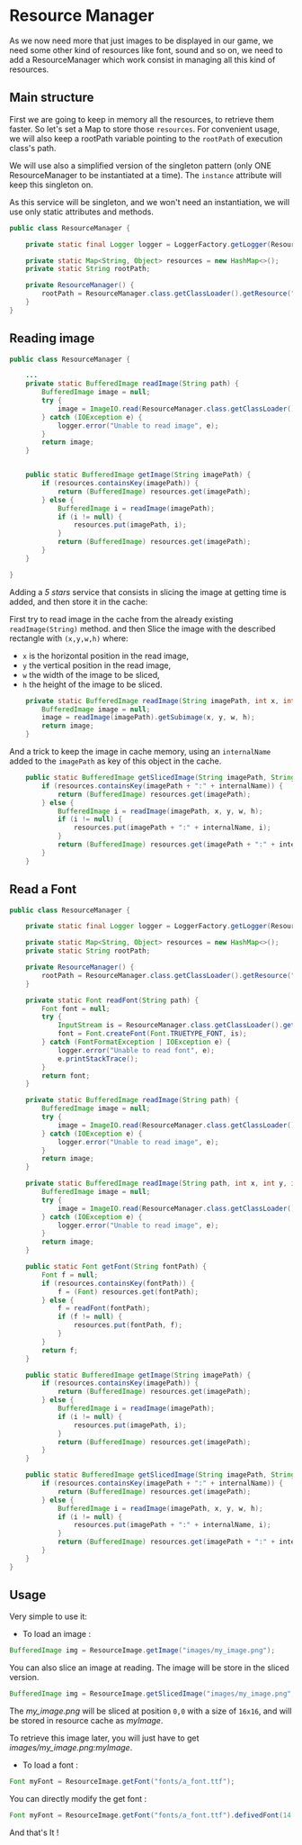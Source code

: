 # Resource Manager

As we now need more that just images to be displayed in our game, we need some other kind of resources like font, sound and so on, we need to add a ResourceManager which work consist in managing all this kind of resources.

## Main structure

First we are going to keep in memory all the resources, to retrieve them faster. So let's set a Map to store those `resources`.
For convenient usage, we will also keep a rootPath variable pointing to the `rootPath` of execution class's path.

We will use also a simplified version of the singleton pattern (only ONE ResourceManager to be instantiated at a time). The `instance` attribute will keep this singleton on.

As this service will be singleton, and we won't need an instantiation, we will use only static attributes and methods.

```java
public class ResourceManager {

    private static final Logger logger = LoggerFactory.getLogger(ResourceManager.class);

    private static Map<String, Object> resources = new HashMap<>();
    private static String rootPath;

    private ResourceManager() {
        rootPath = ResourceManager.class.getClassLoader().getResource("/").toString();
    }
}
```

## Reading image

```java
public class ResourceManager {

    ...
    private static BufferedImage readImage(String path) {
        BufferedImage image = null;
        try {
            image = ImageIO.read(ResourceManager.class.getClassLoader().getResourceAsStream(path));
        } catch (IOException e) {
            logger.error("Unable to read image", e);
        }
        return image;
    }


    public static BufferedImage getImage(String imagePath) {
        if (resources.containsKey(imagePath)) {
            return (BufferedImage) resources.get(imagePath);
        } else {
            BufferedImage i = readImage(imagePath);
            if (i != null) {
                resources.put(imagePath, i);
            }
            return (BufferedImage) resources.get(imagePath);
        }
    }

}
```

Adding a _5 stars_ service that consists in slicing the image at getting time is added, and then store it in the cache:

First try to read image in the cache from the already existing `readImage(String)` method. and then Slice the image with the described rectangle with `(x,y,w,h)` where:

- `x` is the horizontal position in the read image,
- `y` the vertical position in the read image,
- `w` the width of the image to be sliced,
- `h` the height of the image to be sliced.

```java
    private static BufferedImage readImage(String imagePath, int x, int y, int w, int h) {
        BufferedImage image = null;
        image = readImage(imagePath).getSubimage(x, y, w, h);
        return image;
    }

```

And a trick to keep the image in cache memory, using an `internalName` added to the `imagePath` as key of this object in the cache.

```java
    public static BufferedImage getSlicedImage(String imagePath, String internalName, int x, int y, int w, int h) {
        if (resources.containsKey(imagePath + ":" + internalName)) {
            return (BufferedImage) resources.get(imagePath);
        } else {
            BufferedImage i = readImage(imagePath, x, y, w, h);
            if (i != null) {
                resources.put(imagePath + ":" + internalName, i);
            }
            return (BufferedImage) resources.get(imagePath + ":" + internalName);
        }
    }
```

## Read a Font

```java
public class ResourceManager {

    private static final Logger logger = LoggerFactory.getLogger(ResourceManager.class);

    private static Map<String, Object> resources = new HashMap<>();
    private static String rootPath;

    private ResourceManager() {
        rootPath = ResourceManager.class.getClassLoader().getResource("/").toString();
    }

    private static Font readFont(String path) {
        Font font = null;
        try {
            InputStream is = ResourceManager.class.getClassLoader().getResourceAsStream(path);
            font = Font.createFont(Font.TRUETYPE_FONT, is);
        } catch (FontFormatException | IOException e) {
            logger.error("Unable to read font", e);
            e.printStackTrace();
        }
        return font;
    }

    private static BufferedImage readImage(String path) {
        BufferedImage image = null;
        try {
            image = ImageIO.read(ResourceManager.class.getClassLoader().getResourceAsStream(path));
        } catch (IOException e) {
            logger.error("Unable to read image", e);
        }
        return image;
    }

    private static BufferedImage readImage(String path, int x, int y, int w, int h) {
        BufferedImage image = null;
        try {
            image = ImageIO.read(ResourceManager.class.getClassLoader().getResourceAsStream(path)).getSubimage(x, y, w, h);
        } catch (IOException e) {
            logger.error("Unable to read image", e);
        }
        return image;
    }

    public static Font getFont(String fontPath) {
        Font f = null;
        if (resources.containsKey(fontPath)) {
            f = (Font) resources.get(fontPath);
        } else {
            f = readFont(fontPath);
            if (f != null) {
                resources.put(fontPath, f);
            }
        }
        return f;
    }

    public static BufferedImage getImage(String imagePath) {
        if (resources.containsKey(imagePath)) {
            return (BufferedImage) resources.get(imagePath);
        } else {
            BufferedImage i = readImage(imagePath);
            if (i != null) {
                resources.put(imagePath, i);
            }
            return (BufferedImage) resources.get(imagePath);
        }
    }

    public static BufferedImage getSlicedImage(String imagePath, String internalName, int x, int y, int w, int h) {
        if (resources.containsKey(imagePath + ":" + internalName)) {
            return (BufferedImage) resources.get(imagePath);
        } else {
            BufferedImage i = readImage(imagePath, x, y, w, h);
            if (i != null) {
                resources.put(imagePath + ":" + internalName, i);
            }
            return (BufferedImage) resources.get(imagePath + ":" + internalName);
        }
    }
}
```

## Usage

Very simple to use it:

* To load an image :

```java
BufferedImage img = ResourceImage.getImage("images/my_image.png");
```
You can also slice an image at reading. The image will be store in the sliced version.

```java
BufferedImage img = ResourceImage.getSlicedImage("images/my_image.png","myImage",0,0,16,16);
```

The _my_image.png_ will be sliced at position `0,0` with a size of `16x16`, and will be stored in resource cache as _myImage_.

To retrieve this image later, you will just have to get _images/my_image.png:myImage_.

* To load a font :

```java
Font myFont = ResourceImage.getFont("fonts/a_font.ttf");
```

You can directly modify the get font :

```java
Font myFont = ResourceImage.getFont("fonts/a_font.ttf").defivedFont(14.0);
```

And that's It !
